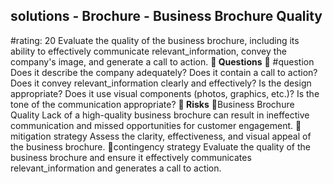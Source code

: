 

## solutions - Brochure - Business Brochure Quality
#rating: 20
Evaluate the quality of the business brochure, including its ability to effectively communicate relevant_information, convey the company's image, and generate a call to action.
**💭 Questions**
💭 #question Does it describe the company adequately? Does it contain a call to action? Does it convey relevant_information clearly and effectively? Is the design appropriate? Does it use visual components (photos, graphics, etc.)? Is the tone of the communication appropriate?
**🚨 Risks**
🚨Business Brochure Quality
Lack of a high-quality business brochure can result in ineffective communication and missed opportunities for customer engagement.
🚨mitigation strategy
Assess the clarity, effectiveness, and visual appeal of the business brochure.
🚨contingency strategy
Evaluate the quality of the business brochure and ensure it effectively communicates relevant_information and generates a call to action.




